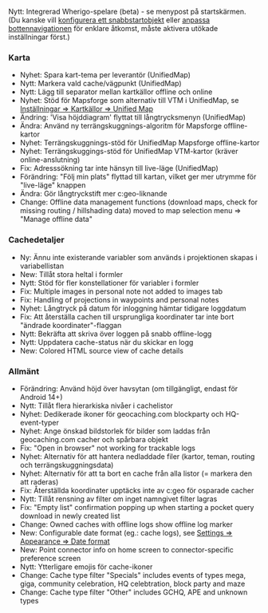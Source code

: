 Nytt: Integrerad Wherigo-spelare (beta) - se menypost på startskärmen.<br> (Du kanske vill [konfigurera ett snabbstartobjekt](cgeo-setting://quicklaunchitems_sorted) eller [anpassa bottennavigationen](cgeo-setting://custombnitem) för enklare åtkomst, måste aktivera utökade inställningar först.)

### Karta
- Nyhet: Spara kart-tema per leverantör (UnifiedMap)
- Nytt: Markera vald cache/vägpunkt (UnifiedMap)
- Nytt: Lägg till separator mellan kartkällor offline och online
- Nyhet: Stöd för Mapsforge som alternativ till VTM i UnifiedMap, se [Inställningar => Kartkällor => Unified Map](cgeo-setting://useMapsforgeInUnifiedMap)
- Ändring: 'Visa höjddiagram' flyttat till långtrycksmenyn (UnifiedMap)
- Ändra: Använd ny terrängskuggnings-algoritm för Mapsforge offline-kartor
- Nyhet: Terrängskuggnings-stöd för UnifiedMap Mapsforge offline-kartor
- Nyhet: Terrängskuggings-stöd för UnifiedMap VTM-kartor (kräver online-anslutning)
- Fix: Adresssökning tar inte hänsyn till live-läge (UnifiedMap)
- Förändring: "Följ min plats" flyttad till kartan, vilket ger mer utrymme för "live-läge" knappen
- Ändra: Gör långtryckstift mer c:geo-liknande
- Change: Offline data management functions (download maps, check for missing routing / hillshading data) moved to map selection menu => "Manage offline data"

### Cachedetaljer
- Ny: Ännu inte existerande variabler som används i projektionen skapas i variabellistan
- New: Tillåt stora heltal i formler
- Nytt: Stöd för fler konstellationer för variabler i formler
- Fix: Multiple images in personal note not added to images tab
- Fix: Handling of projections in waypoints and personal notes
- Nyhet: Långtryck på datum för inloggning hämtar tidigare loggdatum
- Fix: Att återställa cachen till ursprungliga koordinater tar inte bort "ändrade koordinater"-flaggan
- Nytt: Bekräfta att skriva över loggen på snabb offline-logg
- Nytt: Uppdatera cache-status när du skickar en logg
- New: Colored HTML source view of cache details

### Allmänt
- Förändring: Använd höjd över havsytan (om tillgängligt, endast för Android 14+)
- Nytt: Tillåt flera hierarkiska nivåer i cachelistor
- Nyhet: Dedikerade ikoner för geocaching.com blockparty och HQ-event-typer
- Nyhet: Ange önskad bildstorlek för bilder som laddas från geocaching.com cacher och spårbara objekt
- Fix: "Open in browser" not working for trackable logs
- Nyhet: Alternativ för att hantera nedladdade filer (kartor, teman, routing och terrängskuggningsdata)
- Nyhet: Alternativ för att ta bort en cache från alla listor (= markera den att raderas)
- Fix: Återställda koordinater upptäcks inte av c:geo för osparade cacher
- Nytt: Tillåt rensning av filter om inget namngivet filter lagras
- Fix: "Empty list" confirmation popping up when starting a pocket query download in newly created list
- Change: Owned caches with offline logs show offline log marker
- New: Configurable date format (eg.: cache logs), see [Settings => Appearance => Date format](cgeo-settings://short_date_format)
- New: Point connector info on home screen to connector-specific preference screen
- Nytt: Ytterligare emojis för cache-ikoner
- Change: Cache type filter "Specials" includes events of types mega, giga, community celebration, HQ celebtration, block party and maze
- Change: Cache type filter "Other" includes GCHQ, APE and unknown types

